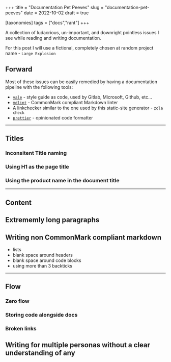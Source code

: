 +++
title = "Documentation Pet Peeves"
slug = "documentation-pet-peeves"
date = 2022-10-02
draft = true

[taxonomies]
tags = ["docs","rant"]
+++

A collection of ludacrious, un-important, and downright pointless issues
I see while reading and writing documentation.

For this post I will use a fictional, completely chosen at random project name - `Large Explosion`

<!-- more -->

## Forward

Most of these issues can be easily remedied by having a documentation pipeline with the following tools:

- [`vale`](https://vale.sh/) - style guide as code, used by Gitlab, Microsoft, Github, etc...
- [`mdlint`](https://github.com/DavidAnson/markdownlint-cli2) - CommonMark compliant Markdown linter
- A linkchecker similar to the one used by this static-site generator - `zola check`
- [`prettier`](https://prettier.io/) - opinionated code formatter

---

## Titles

### Inconsitent Title naming

### Using H1 as the page title

### Using the product name in the document title

---

## Content

## Extrememly long paragraphs

## Writing non CommonMark compliant markdown

- lists
- blank space around headers
- blank space around code blocks
- using more than 3 backticks

---

## Flow

### Zero flow

### Storing code alongside docs

### Broken links

## Writing for multiple personas without a clear understanding of any
